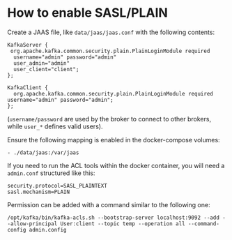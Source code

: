 # How to enable SASL/PLAIN

Create a JAAS file, like `data/jaas/jaas.conf` with the following contents:

```
KafkaServer {
 org.apache.kafka.common.security.plain.PlainLoginModule required
  username="admin" password="admin"
  user_admin="admin"
  user_client="client";
};

KafkaClient {
  org.apache.kafka.common.security.plain.PlainLoginModule required username="admin" password="admin";
};
```

(`username/password` are used by the broker to connect to other brokers, while `user_*` defines valid users).

Ensure the following mapping is enabled in the docker-compose volumes:

```
- ./data/jaas:/var/jaas
```

If you need to run the ACL tools within the docker container, you will need a `admin.conf` structured like this:

```
security.protocol=SASL_PLAINTEXT
sasl.mechanism=PLAIN
```

Permission can be added with a command similar to the following one:

```
/opt/kafka/bin/kafka-acls.sh --bootstrap-server localhost:9092 --add --allow-principal User:client --topic temp --operation all --command-config admin.config
```
